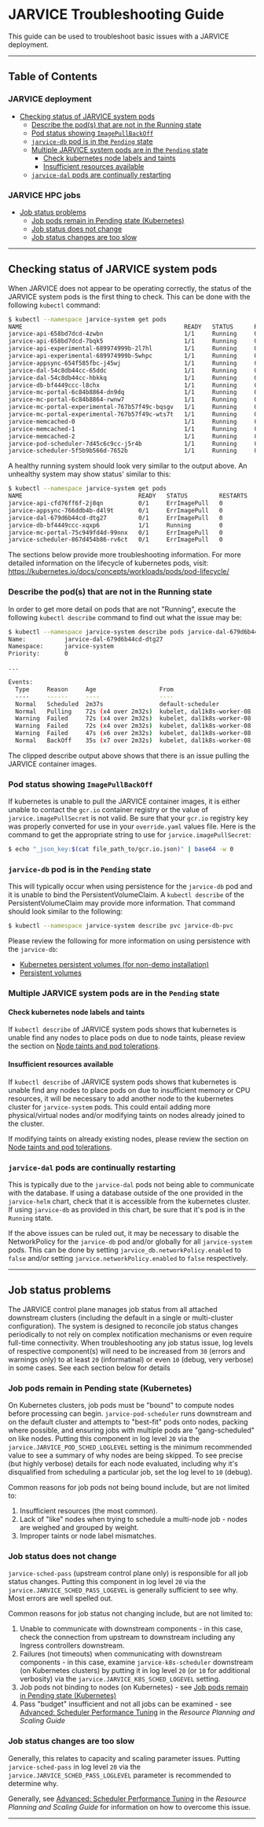 # JARVICE Troubleshooting Guide

This guide can be used to troubleshoot basic issues with a JARVICE deployment.

------------------------------------------------------------------------------

## Table of Contents

### JARVICE deployment

* [Checking status of JARVICE system pods](#checking-status-of-jarvice-system-pods)
    - [Describe the pod(s) that are not in the Running state](#describe-the-pods-that-are-not-in-the-running-state)
    - [Pod status showing `ImagePullBackOff`](#pod-status-showing-imagepullbackoff)
    - [`jarvice-db` pod is in the `Pending` state](#jarvice-db-pod-is-in-the-pending-state)
    - [Multiple JARVICE system pods are in the `Pending` state](#multiple-jarvice-system-pods-are-in-the-pending-state)
        - [Check kubernetes node labels and taints](#check-kubernetes-node-labels-and-taints)
        - [Insufficient resources available](#insufficient-resources-available)
    - [`jarvice-dal` pods are continually restarting](#jarvice-dal-pods-are-continually-restarting)

### JARVICE HPC jobs
* [Job status problems](#job-status-problems)
    - [Job pods remain in Pending state (Kubernetes)](#job-pods-remain-in-pending-state-kubernetes)
    - [Job status does not change](#job-status-does-not-change)
    - [Job status changes are too slow](#job-status-changes-are-too-slow)

------------------------------------------------------------------------------

## Checking status of JARVICE system pods

When JARVICE does not appear to be operating correctly, the status of the
JARVICE system pods is the first thing to check.  This can be done with the
following `kubectl` command:

```bash
$ kubectl --namespace jarvice-system get pods
NAME                                              READY   STATUS      RESTARTS   AGE
jarvice-api-658bd7dcd-4zwbn                       1/1     Running     0          15h
jarvice-api-658bd7dcd-7bqk5                       1/1     Running     0          15h
jarvice-api-experimental-689974999b-2l7hl         1/1     Running     0          15h
jarvice-api-experimental-689974999b-5whpc         1/1     Running     0          15h
jarvice-appsync-654f585fbc-j45wj                  1/1     Running     0          15h
jarvice-dal-54c8db44cc-65ddc                      1/1     Running     0          15h
jarvice-dal-54c8db44cc-hbkkq                      1/1     Running     0          15h
jarvice-db-bf4449ccc-l8chx                        1/1     Running     0          43h
jarvice-mc-portal-6c84b8864-dn9dq                 1/1     Running     0          15h
jarvice-mc-portal-6c84b8864-rwnw7                 1/1     Running     0          15h
jarvice-mc-portal-experimental-767b57f49c-bqsgv   1/1     Running     0          15h
jarvice-mc-portal-experimental-767b57f49c-wts7t   1/1     Running     0          15h
jarvice-memcached-0                               1/1     Running     0          6d17h
jarvice-memcached-1                               1/1     Running     0          43h
jarvice-memcached-2                               1/1     Running     0          20d
jarvice-pod-scheduler-7d45c6c9cc-j5r4b            1/1     Running     0          15h
jarvice-scheduler-5f5b9b566d-7652b                1/1     Running     0          15h
```

A healthy running system should look very similar to the output above.  An
unhealthy system may show status' similar to this:
```bash
$ kubectl --namespace jarvice-system get pods
NAME                                 READY   STATUS         RESTARTS   AGE
jarvice-api-cfd76ff6f-2j8qn          0/1     ErrImagePull   0          67s
jarvice-appsync-766ddb4b-d4l9t       0/1     ErrImagePull   0          66s
jarvice-dal-679d6b44cd-dtg27         0/1     ErrImagePull   0          66s
jarvice-db-bf4449ccc-xqxp6           1/1     Running        0          42h
jarvice-mc-portal-75c949fd4d-99nnx   0/1     ErrImagePull   0          65s
jarvice-scheduler-867d454b86-rv6ct   0/1     ErrImagePull   0          64s
```

The sections below provide more troubleshooting information.  For more detailed
information on the lifecycle of kubernetes pods, visit:
https://kubernetes.io/docs/concepts/workloads/pods/pod-lifecycle/

### Describe the pod(s) that are not in the Running state

In order to get more detail on pods that are not "Running", execute the
following `kubectl describe` command to find out what the issue may be:
```bash
$ kubectl --namespace jarvice-system describe pods jarvice-dal-679d6b44cd-dtg27
Name:           jarvice-dal-679d6b44cd-dtg27
Namespace:      jarvice-system
Priority:       0

...

Events:
  Type     Reason     Age                  From                        Message
  ----     ------     ----                 ----                        -------
  Normal   Scheduled  2m37s                default-scheduler           Successfully assigned jarvice-paulbsch/jarvice-dal-679d6b44cd-dtg27 to dal1k8s-worker-08
  Normal   Pulling    72s (x4 over 2m32s)  kubelet, dal1k8s-worker-08  Pulling image "gcr.io/jarvice-system/jarvice-dal:jarvice-master"
  Warning  Failed     72s (x4 over 2m32s)  kubelet, dal1k8s-worker-08  Failed to pull image "gcr.io/jarvice-system/jarvice-dal:jarvice-master": rpc error: code = Unknown desc = Error response from daemon: Get https://gcr.io/v2/jarvice-system/jarvice-dal/manifests/jarvice-master: unknown: Unable to parse json key.
  Warning  Failed     72s (x4 over 2m32s)  kubelet, dal1k8s-worker-08  Error: ErrImagePull
  Warning  Failed     47s (x6 over 2m32s)  kubelet, dal1k8s-worker-08  Error: ImagePullBackOff
  Normal   BackOff    35s (x7 over 2m32s)  kubelet, dal1k8s-worker-08  Back-off pulling image "gcr.io/jarvice-system/jarvice-dal:jarvice-master"
```

The clipped describe output above shows that there is an issue pulling the
JARVICE container images.

### Pod status showing `ImagePullBackOff`

If kubernetes is unable to pull the JARVICE container images, it is either
unable to contact the `gcr.io` container registry or the value of
`jarvice.imagePullSecret` is not valid.  Be sure that your `gcr.io` registry
key was properly converted for use in your `override.yaml` values file.
Here is the command to get the appropriate string to use for
`jarvice.imagePullSecret`:

```bash
$ echo "_json_key:$(cat file_path_to/gcr.io.json)" | base64 -w 0
```

### `jarvice-db` pod is in the `Pending` state

This will typically occur when using persistence for the `jarvice-db` pod
and it is unable to bind the PersistentVolumeClaim.  A `kubectl describe`
of the PersistentVolumeClaim may provide more information.  That command
should look similar to the following:

```bash
$ kubectl --namespace jarvice-system describe pvc jarvice-db-pvc
```

Please review the following for more information on using persistence with
the `jarvice-db`:
* [Kubernetes persistent volumes (for non-demo installation)](README.md#kubernetes-persistent-volumes-for-non-demo-installation)
* [Persistent volumes](README.md#persistent-volumes)


### Multiple JARVICE system pods are in the `Pending` state

#### Check kubernetes node labels and taints

If `kubectl describe` of JARVICE system pods shows that kubernetes is
unable find any nodes to place pods on due to node taints, please review
the section on
[Node taints and pod tolerations](README.md#node-taints-and-pod-tolerations).

#### Insufficient resources available

If `kubectl describe` of JARVICE system pods shows that kubernetes is
unable find any nodes to place pods on due to insufficient memory or CPU
resources, it will be necessary to add another node to the kubernetes cluster
for `jarvice-system` pods.  This could entail adding more physical/virtual
nodes and/or modifying taints on nodes already joined to the cluster.

If modifying taints on already existing nodes, please review the section on
[Node taints and pod tolerations](README.md#node-taints-and-pod-tolerations).


### `jarvice-dal` pods are continually restarting

This is typically due to the `jarvice-dal` pods not being able to communicate
with the database.  If using a database outside of the one provided in
the `jarvice-helm` chart, check that it is accessible from the kubernetes
cluster.  If using `jarvice-db` as provided in this chart, be sure that it's
pod is in the `Running` state.

If the above issues can be ruled out, it may be necessary to disable the
NetworkPolicy for the `jarvice-db` pod and/or globally for all
`jarvice-system` pods.
This can be done by setting `jarvice_db.networkPolicy.enabled` to `false`
and/or setting `jarvice.networkPolicy.enabled` to `false` respectively.

------------------------------------------------------------------------------

## Job status problems

The JARVICE control plane manages job status from all attached downstream clusters (including the default in a single or multi-cluster configuration).  The system is designed to reconcile job status changes periodically to not rely on complex notification mechanisms or even require full-time connectivity.  When troubleshooting any job status issue, log levels of respective component(s) will need to be increased from `30` (errors and warnings only) to at least `20` (informatinal) or even `10` (debug, very verbose) in some cases.  See each section below for details

### Job pods remain in Pending state (Kubernetes)

On Kubernetes clusters, job pods must be "bound" to compute nodes before processing can begin.  `jarvice-pod-scheduler` runs downstream and on the default cluster and attempts to "best-fit" pods onto nodes, packing where possible, and ensuring jobs with multiple pods are "gang-scheduled" on like nodes.  Putting this component in log level `20` via the `jarvice.JARVICE_POD_SCHED_LOGLEVEL` setting is the minimum recommended value to see a summary of why nodes are being skipped.  To see precise (but highly verbose) details for each node evaluated, including why it's disqualified from scheduling a particular job, set the log level to `10` (debug).

Common reasons for job pods not being bound include, but are not limited to:

1. Insufficient resources (the most common).
2. Lack of "like" nodes when trying to schedule a multi-node job - nodes are weighed and grouped by weight.
3. Improper taints or node label mismatches.

### Job status does not change

`jarvice-sched-pass` (upstream control plane only) is responsible for all job status changes.  Putting this component in log level `20` via the `jarvice.JARVICE_SCHED_PASS_LOGEVEL` is generally sufficient to see why.  Most errors are well spelled out.

Common reasons for job status not changing include, but are not limited to:

1. Unable to communicate with downstream components - in this case, check the connection from upstream to downstream including any Ingress controllers downstream.
2. Failures (not timeouts) when communicating with downstream components - in this case, examine `jarvice-k8s-scheduler` downstream (on Kubernetes clusters) by putting it in log level `20` (or `10` for additional verbosity) via the `jarvice.JARVICE_K8S_SCHED_LOGEVEL` setting.
3. Job pods not binding to nodes (on Kubernetes) - see [Job pods remain in Pending state (Kubernetes)](#job-pods-remain-in-pending-state-kubernetes)
4. Pass "budget" insufficient and not all jobs can be examined - see [Advanced: Scheduler Performance Tuning](Scaling.md#advanced-scheduler-performance-tuning) in the *Resource Planning and Scaling Guide*

### Job status changes are too slow

Generally, this relates to capacity and scaling parameter issues.  Putting `jarvice-sched-pass` in log level `20` via the `jarvice.JARVICE_SCHED_PASS_LOGLEVEL` parameter is recommended to determine why.

Generally, see [Advanced: Scheduler Performance Tuning](Scaling.md#advanced-scheduler-performance-tuning) in the *Resource Planning and Scaling Guide* for information on how to overcome this issue.

------------------------------------------------------------------------------

